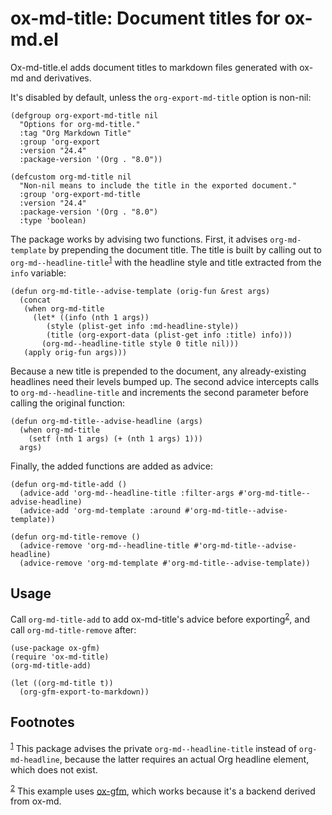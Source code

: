 
# ox-md-title: Document titles for ox-md.el

Ox-md-title.el adds document titles to markdown files generated with ox-md and derivatives.

It's disabled by default, unless the `org-export-md-title` option is non-nil:

```emacs-lisp
(defgroup org-export-md-title nil
  "Options for org-md-title."
  :tag "Org Markdown Title"
  :group 'org-export
  :version "24.4"
  :package-version '(Org . "8.0"))

(defcustom org-md-title nil
  "Non-nil means to include the title in the exported document."
  :group 'org-export-md-title
  :version "24.4"
  :package-version '(Org . "8.0")
  :type 'boolean)
```

The package works by advising two functions. First, it advises `org-md-template` by prepending the document title. The title is built by calling out to `org-md--headline-title`<sup><a id="fnr.1" class="footref" href="#fn.1" role="doc-backlink">1</a></sup> with the headline style and title extracted from the `info` variable:

```emacs-lisp
(defun org-md-title--advise-template (orig-fun &rest args)
  (concat
   (when org-md-title
     (let* ((info (nth 1 args))
	    (style (plist-get info :md-headline-style))
	    (title (org-export-data (plist-get info :title) info)))
       (org-md--headline-title style 0 title nil)))
   (apply orig-fun args)))
```

Because a new title is prepended to the document, any already-existing headlines need their levels bumped up. The second advice intercepts calls to `org-md--headline-title` and increments the second parameter before calling the original function:

```emacs-lisp
(defun org-md-title--advise-headline (args)
  (when org-md-title
    (setf (nth 1 args) (+ (nth 1 args) 1)))
  args)
```

Finally, the added functions are added as advice:

```emacs-lisp
(defun org-md-title-add ()
  (advice-add 'org-md--headline-title :filter-args #'org-md-title--advise-headline)
  (advice-add 'org-md-template :around #'org-md-title--advise-template))

(defun org-md-title-remove ()
  (advice-remove 'org-md--headline-title #'org-md-title--advise-headline)
  (advice-remove 'org-md-template #'org-md-title--advise-template))
```


## Usage

Call `org-md-title-add` to add ox-md-title's advice before exporting<sup><a id="fnr.2" class="footref" href="#fn.2" role="doc-backlink">2</a></sup>, and call `org-md-title-remove` after:

```emacs-lisp
(use-package ox-gfm)
(require 'ox-md-title)
(org-md-title-add)

(let ((org-md-title t))
  (org-gfm-export-to-markdown))
```

## Footnotes

<sup><a id="fn.1" class="footnum" href="#fnr.1">1</a></sup> This package advises the private `org-md--headline-title` instead of `org-md-headline`, because the latter requires an actual Org headline element, which does not exist.

<sup><a id="fn.2" class="footnum" href="#fnr.2">2</a></sup> This example uses [ox-gfm](https://github.com/larstvei/ox-gfm), which works because it's a backend derived from ox-md.